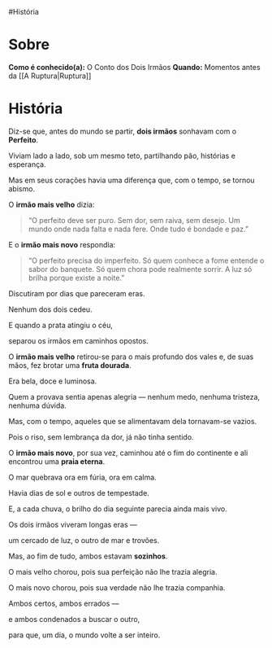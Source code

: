 #História
# Sobre
**Como é conhecido(a):**  O Conto dos Dois Irmãos
**Quando:** Momentos antes da [[A Ruptura|Ruptura]]

# História

Diz-se que, antes do mundo se partir, **dois irmãos** sonhavam com o **Perfeito**.

Viviam lado a lado, sob um mesmo teto, partilhando pão, histórias e esperança.

Mas em seus corações havia uma diferença que, com o tempo, se tornou abismo.

O **irmão mais velho** dizia:

> “O perfeito deve ser puro.
> Sem dor, sem raiva, sem desejo.
> Um mundo onde nada falta e nada fere.
> Onde tudo é bondade e paz.”

E o **irmão mais novo** respondia:

> “O perfeito precisa do imperfeito.
> Só quem conhece a fome entende o sabor do banquete.
> Só quem chora pode realmente sorrir.
> A luz só brilha porque existe a noite.”

Discutiram por dias que pareceram eras.

Nenhum dos dois cedeu.

E quando a prata atingiu o céu, 

separou os irmãos em caminhos opostos.

O **irmão mais velho** retirou-se para o mais profundo dos vales e, de suas mãos, fez brotar uma **fruta dourada**.

Era bela, doce e luminosa.

Quem a provava sentia apenas alegria — nenhum medo, nenhuma tristeza, nenhuma dúvida.

Mas, com o tempo, aqueles que se alimentavam dela tornavam-se vazios.

Pois o riso, sem lembrança da dor, já não tinha sentido.


O **irmão mais novo**, por sua vez, caminhou até o fim do continente e ali encontrou uma **praia eterna**.

O mar quebrava ora em fúria, ora em calma.

Havia dias de sol e outros de tempestade.

E, a cada chuva, o brilho do dia seguinte parecia ainda mais vivo.
  

Os dois irmãos viveram longas eras —

um cercado de luz, o outro de mar e trovões.

Mas, ao fim de tudo, ambos estavam **sozinhos**.

O mais velho chorou, pois sua perfeição não lhe trazia alegria.

O mais novo chorou, pois sua verdade não lhe trazia companhia.

Ambos certos, ambos errados —

e ambos condenados a buscar o outro,

para que, um dia, o mundo volte a ser inteiro.